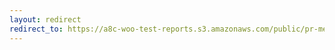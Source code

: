 ```yaml
---
layout: redirect
redirect_to: https://a8c-woo-test-reports.s3.amazonaws.com/public/pr-merge/41599/api/index.html
---
```

